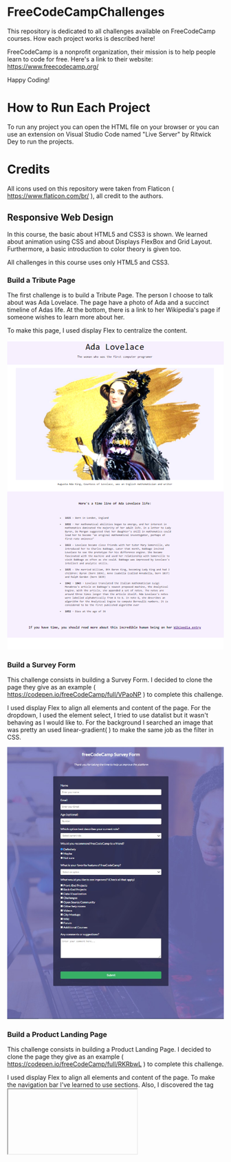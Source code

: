 # FreeCodeCampChallenges

This repository is dedicated to all challenges available on FreeCodeCamp courses. How each project works is described here!

FreeCodeCamp is a nonprofit organization, their mission is to help people learn to code for free. Here's a link to their website: https://www.freecodecamp.org/

Happy Coding!

# How to Run Each Project

To run any project you can open the HTML file on your browser or you can use an extension on Visual Studio Code named "Live Server" by Ritwick Dey to run the projects. 

# Credits

All icons used on this repository were taken from Flaticon ( https://www.flaticon.com/br/ ), all credit to the authors.

## Responsive Web Design

In this course, the basic about HTML5 and CSS3 is shown. We learned about animation using CSS and about Displays FlexBox and Grid Layout. Furthermore, a basic 
introduction to color theory is given too.

All challenges in this course uses only HTML5 and CSS3.

### Build a Tribute Page

The first challenge is to build a Tribute Page. The person I choose to talk about was Ada Lovelace. The page have a photo of Ada and a succinct timeline of Adas life. At the bottom, there is a link to her Wikipedia's page if someone wishes to learn more about her.

To make this page, I used display Flex to centralize the content.

![Ada Lovelace Tribute Page Overview](/photos/ada-page-tribute.png)

### Build a Survey Form

This challenge consists in building a Survey Form. I decided to clone the page they give as an example ( https://codepen.io/freeCodeCamp/full/VPaoNP ) to complete this challenge.

I used display Flex to align all elements and content of the page. For the dropdown, I used the element select, I tried to use datalist but it wasn't behaving as I would like to. For the background I searched an image that was pretty an used linear-gradient( ) to make the same job as the filter in CSS.

![Survey Form Page Overview](/photos/survey-form-photo.jpg)

### Build a Product Landing Page

This challenge consists in building a Product Landing Page. I decided to clone the page they give as an example ( https://codepen.io/freeCodeCamp/full/RKRbwL ) to complete this challenge.

I used display Flex to align all elements and content of the page. To make the navigation bar I've learned to use sections. Also, I discovered the tag <iframe> and how to embed an YouTube video on this project. YouTube itself makes the process very easy, the process is: choose a video you want to embed, in share optionS there is a type of sharing named "Embed", then copy the HTML and paste on your code.

![Product Landing Page Overview](/photos/landing-page.png)

### Build a Technical Documentation Page

This challenge consists in building a Technical Documentation Page. I decided to clone the page they give as an example ( https://codepen.io/freeCodeCamp/full/NdrKKL ) to complete this challenge.

I am very proud of this one, because it is a very responsive website! I mainly used rem unit and media query so everything works well. Also, I used display Flex to align all content.

On the left we can see a navigation bar so we can easily navigate throughout the topics.

![Technical Documentation Page Overview](/photos/technical-page.png)

### Build a Personal Portfolio Webpage

The last challenge consists in building a Personal Portfolio Webpage. I decided to clone the page they give as an example ( https://codepen.io/freeCodeCamp/full/zNBOYG ) to complete this challenge, giving it littles changes.

First we have an introduction. On the top, we have a navigation bar with an animation when you hover over it. It is a different hover then the one from the example. I wanted to do something different, so I animated a line growing from the left till the end of each element on the navigation bar. To make this, I watched a video from Cand Dev named "Create Underline Button Hover Effects | Pure CSS" ( https://www.youtube.com/watch?v=R033rKs6sgA&t=699s&ab_channel=CandDev ). He uses a very interesting approach, I really recommend his video.

![Personal Portfolio Webpage Overview 1](/photos/portfolio-1.png)

Second we have the projects presentation. I loved the animation they bring in the example and I was very happy to create it by myself only trying somethings. For the first time I used ::after and ::before to create the characters '<' and '/>', basically they have the same background color as the cards, but when you hover over them, they change color and become visible.

![Personal Portfolio Webpage Overview 2](/photos/portfolio-2.png)

At last we have the contact part.

![Personal Portfolio Webpage Overview 3](/photos/portfolio-3.png)
